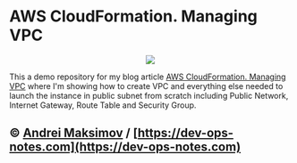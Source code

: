 # AWS CloudFormation. Managing VPC

<p align="center">
<img src="https://dev-ops-notes.com/wp-content/uploads/sites/2/2018/02/AWS-CloudFormation-Managing-VPC.png">
</p>

This a demo repository for my blog article [AWS CloudFormation. Managing VPC](https://dev-ops-notes.com/aws/aws-cloudformation-managing-vpc/) where I'm showing how to create VPC and everything else needed to launch the instance in public subnet from scratch including Public Network, Internet Gateway, Route Table and Security Group.

&copy; [Andrei Maksimov](https://www.linkedin.com/in/avmaksimov/) / [https://dev-ops-notes.com](https://dev-ops-notes.com)
--
